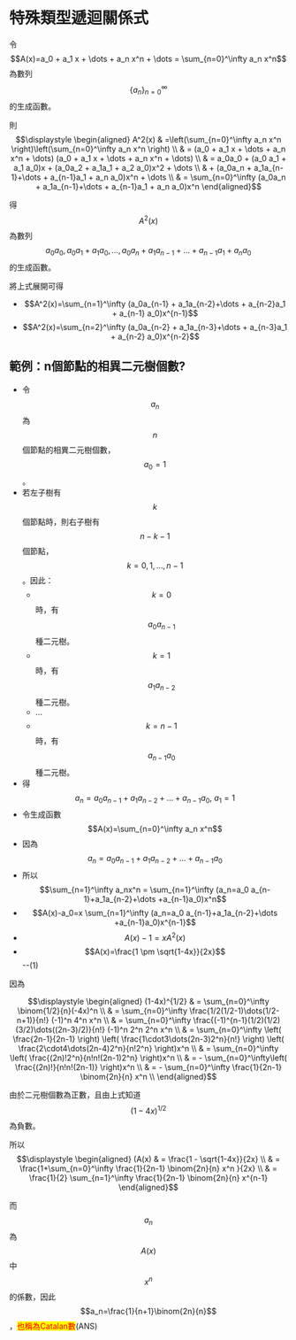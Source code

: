 # 特殊類型遞迴關係式

令$$A(x)=a_0 + a_1 x + \dots + a_n x^n + \dots = \sum_{n=0}^\infty a_n x^n$$為數列$$\{a_n\}_{n=0}^\infty$$的生成函數。

則$$\displaystyle \begin{aligned} A^2(x) & =\left(\sum_{n=0}^\infty a_n x^n \right)\left(\sum_{n=0}^\infty a_n x^n \right) \\     & = (a_0 + a_1 x + \dots + a_n x^n + \dots) (a_0 + a_1 x + \dots + a_n x^n + \dots) \\     & = a_0a_0 + (a_0 a_1 + a_1 a_0)x + (a_0a_2 + a_1a_1 + a_2 a_0)x^2 + \dots  \\     & + (a_0a_n + a_1a_{n-1}+\dots + a_{n-1}a_1 + a_n a_0)x^n + \dots \\     & = \sum_{n=0}^\infty (a_0a_n + a_1a_{n-1}+\dots + a_{n-1}a_1 + a_n a_0)x^n  \end{aligned}$$

得$$A^2(x)$$為數列$$a_0a_0, a_0 a_1 + a_1 a_0, \dots, a_0a_n + a_1a_{n-1}+\dots + a_{n-1}a_1 + a_n a_0$$的生成函數。

將上式展開可得

* $$A^2(x)=\sum_{n=1}^\infty (a_0a_{n-1} + a_1a_{n-2}+\dots + a_{n-2}a_1 + a_{n-1} a_0)x^{n-1}$$
* $$A^2(x)=\sum_{n=2}^\infty (a_0a_{n-2} + a_1a_{n-3}+\dots + a_{n-3}a_1 + a_{n-2} a_0)x^{n-2}$$

## 範例：n個節點的相異二元樹個數?

* 令$$a_n$$為$$n$$個節點的相異二元樹個數，$$a_0=1$$。
* 若左子樹有$$k$$個節點時，則右子樹有$$n-k-1$$個節點，$$k=0,1,\dots,n-1$$。因此：
  * $$k=0$$時，有$$a_0 a_{n-1}$$種二元樹。
  * $$k=1$$時，有$$a_1a_{n-2}$$種二元樹。
  * ...
  * $$k=n-1$$時，有$$a_{n-1}a_0$$種二元樹。
* &#x20;得$$a_n=a_0 a_{n-1}+a_1a_{n-2}+\dots +a_{n-1}a_0, ~ a_1=1$$
* 令生成函數$$A(x)=\sum_{n=0}^\infty a_n x^n$$
* 因為$$a_n=a_0 a_{n-1}+a_1a_{n-2}+\dots +a_{n-1}a_0$$
* 所以$$\sum_{n=1}^\infty a_nx^n = \sum_{n=1}^\infty (a_n=a_0 a_{n-1}+a_1a_{n-2}+\dots +a_{n-1}a_0)x^n$$
* $$A(x)-a_0=x \sum_{n=1}^\infty (a_n=a_0 a_{n-1}+a_1a_{n-2}+\dots +a_{n-1}a_0)x^{n-1}$$
* $$A(x)-1=xA^2(x)$$
* $$A(x)=\frac{1 \pm \sqrt{1-4x}}{2x}$$--(1)

因為

$$\displaystyle \begin{aligned}  (1-4x)^{1/2}  & = \sum_{n=0}^\infty \binom{1/2}{n}(-4x)^n \\     & = \sum_{n=0}^\infty \frac{1/2(1/2-1)\dots(1/2-n+1)}{n!} (-1)^n 4^n x^n \\     & = \sum_{n=0}^\infty \frac{(-1)^{n-1}(1/2)(1/2)(3/2)\dots((2n-3)/2)}{n!} (-1)^n 2^n 2^n x^n \\     & = \sum_{n=0}^\infty \left( \frac{2n-1}{2n-1} \right) \left( \frac{1\cdot3\dots(2n-3)2^n}{n!} \right) \left( \frac{2\cdot4\dots(2n-4)2^n}{n!2^n} \right)x^n \\     & = \sum_{n=0}^\infty \left(  \frac{(2n)!2^n}{n!n!(2n-1)2^n} \right)x^n \\     & = - \sum_{n=0}^\infty\left(  \frac{(2n)!}{n!n!(2n-1)} \right)x^n \\     & = - \sum_{n=0}^\infty \frac{1}{2n-1} \binom{2n}{n} x^n \\ \end{aligned}$$

由於二元樹個數為正數，且由上式知道$$(1-4x)^{1/2}$$為負數。

所以$$\displaystyle \begin{aligned}  (A(x) & = \frac{1 - \sqrt{1-4x}}{2x} \\       & = \frac{1+\sum_{n=0}^\infty \frac{1}{2n-1} \binom{2n}{n} x^n }{2x} \\       & = \frac{1}{2} \sum_{n=1}^\infty \frac{1}{2n-1} \binom{2n}{n} x^{n-1}  \end{aligned}$$

而$$a_n$$為$$A(x)$$中$$x^n$$的係數，因此$$a_n=\frac{1}{n+1}\binom{2n}{n}$$ ，<mark style="color:red;">也稱為Catalan數</mark>(ANS)
